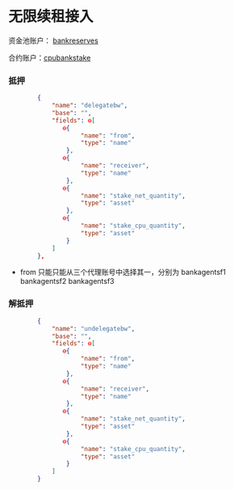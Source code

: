 # 无限续租接入 

资金池账户： [bankreserves](https://eosx.io/accounts/bankreserves)

合约账户：[cpubankstake](https://eosx.io/accounts/cpubankstake)

### 抵押

```json
        {	
            "name": "delegatebw",
            "base": "",
            "fields": ⊖[
               ⊖{
                    "name": "from",
                    "type": "name"
                },
               ⊖{
                    "name": "receiver",
                    "type": "name"
                },
               ⊖{
                    "name": "stake_net_quantity",
                    "type": "asset"
                },
               ⊖{
                    "name": "stake_cpu_quantity",
                    "type": "asset"
                }
            ]
        },
```

* from 只能只能从三个代理账号中选择其一，分别为 bankagentsf1 bankagentsf2 bankagentsf3

### 解抵押

```json
        {
            "name": "undelegatebw",
            "base": "",
            "fields": ⊖[
               ⊖{
                    "name": "from",
                    "type": "name"
                },
               ⊖{
                    "name": "receiver",
                    "type": "name"
                },
               ⊖{
                    "name": "stake_net_quantity",
                    "type": "asset"
                },
               ⊖{
                    "name": "stake_cpu_quantity",
                    "type": "asset"
                }
            ]
        }
```

